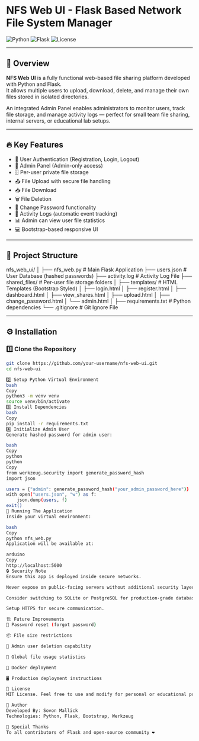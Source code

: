 # NFS Web UI - Flask Based Network File System Manager

![Python](https://img.shields.io/badge/python-3.8+-blue)
![Flask](https://img.shields.io/badge/Flask-2.x-green)
![License](https://img.shields.io/badge/license-MIT-lightgrey)

---

## 📖 Overview

**NFS Web UI** is a fully functional web-based file sharing platform developed with Python and Flask.  
It allows multiple users to upload, download, delete, and manage their own files stored in isolated directories.

An integrated Admin Panel enables administrators to monitor users, track file storage, and manage activity logs — perfect for small team file sharing, internal servers, or educational lab setups.

---

## 🔥 Key Features

- 🔐 User Authentication (Registration, Login, Logout)
- 👑 Admin Panel (Admin-only access)
- 🗄️ Per-user private file storage
- 📤 File Upload with secure file handling
- 📥 File Download
- 🗑 File Deletion
- 🔑 Change Password functionality
- 📝 Activity Logs (automatic event tracking)
- 📊 Admin can view user file statistics
- 💻 Bootstrap-based responsive UI

---

## 📁 Project Structure

nfs_web_ui/
│
├── nfs_web.py # Main Flask Application
├── users.json # User Database (hashed passwords)
├── activity.log # Activity Log File
├── shared_files/ # Per-user file storage folders
│
├── templates/ # HTML Templates (Bootstrap Styled)
│ ├── login.html
│ ├── register.html
│ ├── dashboard.html
│ ├── view_shares.html
│ ├── upload.html
│ ├── change_password.html
│ └── admin.html
│
├── requirements.txt # Python dependencies
└── .gitignore # Git Ignore File


---

## ⚙ Installation

### 1️⃣ Clone the Repository

```bash
git clone https://github.com/your-username/nfs-web-ui.git
cd nfs-web-ui

2️⃣ Setup Python Virtual Environment
bash
Copy
python3 -m venv venv
source venv/bin/activate
3️⃣ Install Dependencies
bash
Copy
pip install -r requirements.txt
4️⃣ Initialize Admin User
Generate hashed password for admin user:

bash
Copy
python
python
Copy
from werkzeug.security import generate_password_hash
import json

users = {"admin": generate_password_hash("your_admin_password_here")}
with open("users.json", "w") as f:
    json.dump(users, f)
exit()
🚀 Running The Application
Inside your virtual environment:

bash
Copy
python nfs_web.py
Application will be available at:

arduino
Copy
http://localhost:5000
🔒 Security Note
Ensure this app is deployed inside secure networks.

Never expose on public-facing servers without additional security layers.

Consider switching to SQLite or PostgreSQL for production-grade database storage.

Setup HTTPS for secure communication.

🏗️ Future Improvements
🔐 Password reset (forgot password)

📦 File size restrictions

🧹 Admin user deletion capability

📂 Global file usage statistics

🐳 Docker deployment

🖥️ Production deployment instructions

📜 License
MIT License. Feel free to use and modify for personal or educational projects.

🤝 Author
Developed By: Sovon Mallick
Technologies: Python, Flask, Bootstrap, Werkzeug

🙏 Special Thanks
To all contributors of Flask and open-source community ❤️

